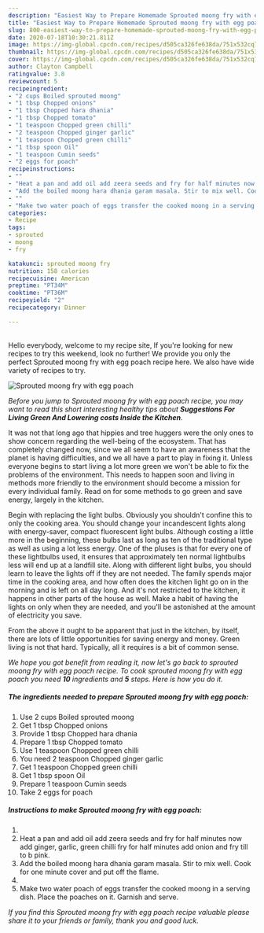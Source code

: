 ```yaml
---
description: "Easiest Way to Prepare Homemade Sprouted moong fry with egg poach"
title: "Easiest Way to Prepare Homemade Sprouted moong fry with egg poach"
slug: 800-easiest-way-to-prepare-homemade-sprouted-moong-fry-with-egg-poach
date: 2020-07-18T10:30:21.811Z
image: https://img-global.cpcdn.com/recipes/d505ca326fe638da/751x532cq70/sprouted-moong-fry-with-egg-poach-recipe-main-photo.jpg
thumbnail: https://img-global.cpcdn.com/recipes/d505ca326fe638da/751x532cq70/sprouted-moong-fry-with-egg-poach-recipe-main-photo.jpg
cover: https://img-global.cpcdn.com/recipes/d505ca326fe638da/751x532cq70/sprouted-moong-fry-with-egg-poach-recipe-main-photo.jpg
author: Clayton Campbell
ratingvalue: 3.8
reviewcount: 5
recipeingredient:
- "2 cups Boiled sprouted moong"
- "1 tbsp Chopped onions"
- "1 tbsp Chopped hara dhania"
- "1 tbsp Chopped tomato"
- "1 teaspoon Chopped green chilli"
- "2 teaspoon Chopped ginger garlic"
- "1 teaspoon Chopped green chilli"
- "1 tbsp spoon Oil"
- "1 teaspoon Cumin seeds"
- "2 eggs for poach"
recipeinstructions:
- ""
- "Heat a pan and add oil add zeera seeds and fry for half minutes now add ginger, garlic, green chilli fry for half minutes add onion and fry till to b pink."
- "Add the boiled moong hara dhania garam masala. Stir to mix well. Cook for one minute cover and put off the flame."
- ""
- "Make two water poach of eggs transfer the cooked moong in a serving dish. Place the poaches on it. Garnish and serve."
categories:
- Recipe
tags:
- sprouted
- moong
- fry

katakunci: sprouted moong fry 
nutrition: 158 calories
recipecuisine: American
preptime: "PT34M"
cooktime: "PT36M"
recipeyield: "2"
recipecategory: Dinner

---
```

<br>
Hello everybody, welcome to my recipe site, If you're looking for new recipes to try this weekend, look no further! We provide you only the perfect Sprouted moong fry with egg poach recipe here. We also have wide variety of recipes to try.
<br>


![Sprouted moong fry with egg poach](https://img-global.cpcdn.com/recipes/d505ca326fe638da/751x532cq70/sprouted-moong-fry-with-egg-poach-recipe-main-photo.jpg)

<i>Before you jump to Sprouted moong fry with egg poach recipe, you may want to read this short interesting healthy tips about 
<strong>Suggestions For Living Green And Lowering costs Inside the Kitchen</strong>.</i>
</br>

It was not that long ago that hippies and tree huggers were the only ones to show concern regarding the well-being of the ecosystem. That has completely changed now, since we all seem to have an awareness that the planet is having difficulties, and we all have a part to play in fixing it. Unless everyone begins to start living a lot more green we won't be able to fix the problems of the environment. This needs to happen soon and living in methods more friendly to the environment should become a mission for every individual family. Read on for some methods to go green and save energy, largely in the kitchen.

Begin with replacing the light bulbs. Obviously you shouldn't confine this to only the cooking area. You should change your incandescent lights along with energy-saver, compact fluorescent light bulbs. Although costing a little more in the beginning, these bulbs last as long as ten of the traditional type as well as using a lot less energy. One of the pluses is that for every one of these lightbulbs used, it ensures that approximately ten normal lightbulbs less will end up at a landfill site. Along with different light bulbs, you should learn to leave the lights off if they are not needed. The family spends major time in the cooking area, and how often does the kitchen light go on in the morning and is left on all day long. And it's not restricted to the kitchen, it happens in other parts of the house as well. Make a habit of having the lights on only when they are needed, and you'll be astonished at the amount of electricity you save.

From the above it ought to be apparent that just in the kitchen, by itself, there are lots of little opportunities for saving energy and money. Green living is not that hard. Typically, all it requires is a bit of common sense.


<i>We hope you got benefit from reading it, now let's go back to sprouted moong fry with egg poach recipe. To cook sprouted moong fry with egg poach you need <strong>10</strong> ingredients and <strong>5</strong> steps. Here is how you do it.
</i>

##### The ingredients needed to prepare Sprouted moong fry with egg poach:

1. Use 2 cups Boiled sprouted moong
1. Get 1 tbsp Chopped onions
1. Provide 1 tbsp Chopped hara dhania
1. Prepare 1 tbsp Chopped tomato
1. Use 1 teaspoon Chopped green chilli
1. You need 2 teaspoon Chopped ginger garlic
1. Get 1 teaspoon Chopped green chilli
1. Get 1 tbsp spoon Oil
1. Prepare 1 teaspoon Cumin seeds
1. Take 2 eggs for poach


##### Instructions to make Sprouted moong fry with egg poach:

1. 
1. Heat a pan and add oil add zeera seeds and fry for half minutes now add ginger, garlic, green chilli fry for half minutes add onion and fry till to b pink.
1. Add the boiled moong hara dhania garam masala. Stir to mix well. Cook for one minute cover and put off the flame.
1. 
1. Make two water poach of eggs transfer the cooked moong in a serving dish. Place the poaches on it. Garnish and serve.


<i>If you find this Sprouted moong fry with egg poach recipe valuable please share it to your friends or family, thank you and good luck.</i>

